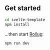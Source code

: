 ## Get started

```bash
cd svelte-template
npm install
```

...then start [Rollup](https://rollupjs.org):

```bash
npm run dev
```